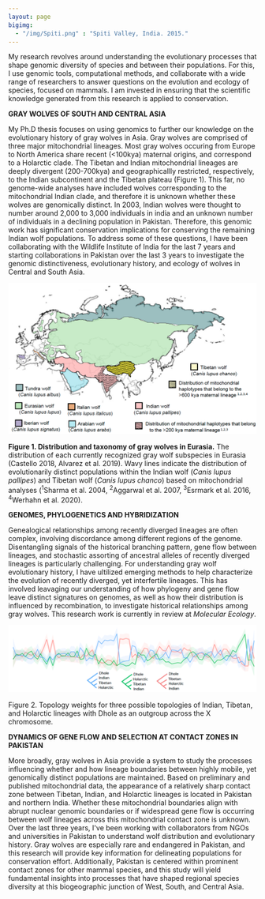 ```yaml
---
layout: page
bigimg:
  - "/img/Spiti.png" : "Spiti Valley, India. 2015."
--- 
```


My research revolves around understanding the evolutionary processes that shape genomic diversity of species and between their populations. For this, I use genomic tools, computational methods, and collaborate with a wide range of researchers to answer questions on the evolution and ecology of species, focused on mammals. I am invested in ensuring that the scientific knowledge generated from this research is applied to conservation. 


**GRAY WOLVES OF SOUTH AND CENTRAL ASIA**

My Ph.D thesis focuses on using genomics to further our knowledge on the evolutionary history of gray wolves in Asia. Gray wolves are comprised of three major mitochondrial lineages. Most gray wolves occuring from Europe to North America share recent (<100kya) maternal origins, and correspond to a Holarctic clade. The Tibetan and Indian mitochondrial lineages are deeply divergent (200-700kya) and geographicallly restricted, respectively, to the Indian subcontinent and the Tibetan plateau (Figure 1). This far, no genome-wide analyses have included wolves corresponding to the mitochondrial Indian clade, and therefore it is unknown whether these wolves are genomically distinct. In 2003, Indian wolves were thought to number around 2,000 to 3,000 individuals in india and an unknown number of individuals in a declining population in Pakistan. Therefore, this genomic work has significant conservation implications for conserving the remaining Indian wolf populations. To address some of these questions, I have been collaborating with the Wildlife Institute of India for the last 7 years and starting collaborations in Pakistan over the last 3 years to investigate the genomic distinctiveness, evolutionary history, and ecology of wolves in Central and South Asia. 

![me](/img/subspeciesmap.png)

**Figure 1. Distribution and taxonomy of gray wolves in Eurasia.** The distribution of each currently recognized gray wolf subspecies in Eurasia (Castello 2018, Alvarez et al. 2019). Wavy lines indicate the distribution of evolutionarily distinct populations within the Indian wolf (*Canis lupus pallipes*) and Tibetan wolf (*Canis lupus chanco*) based on mitochondrial analyses (<sup>1</sup>Sharma et al. 2004, <sup>2</sup>Aggarwal et al. 2007, <sup>3</sup>Esrmark et al. 2016, <sup>4</sup>Werhahn et al. 2020). 



**GENOMES, PHYLOGENETICS AND HYBRIDIZATION** 

Genealogical relationships among recently diverged lineages are often complex, involving discordance among different regions of the genome. Disentangling signals of the historical branching pattern, gene flow between lineages, and stochastic assorting of ancestral alleles of recently diverged lineages is particularly challenging. For understanding gray wolf evolutionary history, I have ultilized emerging methods to help characterize the evolution of recently diverged, yet interfertile lineages. This has involved leavaging our understanding of how phylogeny and gene flow leave distinct signatures on genomes, as well as how their distribution is influenced by recombination, to investigate historical relationships among gray wolves. This research work is currently in review at *Molecular Ecology*. 

![me](/img/Topologyweight4.png)

Figure 2. Topology weights for three possible topologies of Indian, Tibetan, and Holarctic lineages with Dhole as an outgroup across the X chromosome.


**DYNAMICS OF GENE FLOW AND SELECTION AT CONTACT ZONES IN PAKISTAN** 

More broadly, gray wolves in Asia provide a system to study the processes influencing whether and how lineage boundaries between highly mobile, yet genomically distinct populations are maintained. Based on preliminary and published mitochondrial data, the appearance of a relatively sharp contact zone between Tibetan, Indian, and Holarctic lineages is located in Pakistan and northern India. Whether these mitochondrial boundaries align with abrupt nuclear genomic boundaries or if widespread gene flow is occurring between wolf lineages across this mitochondrial contact zone is unknown. Over the last three years, I've been working with collaborators from NGOs and universities in Pakistan to understand wolf distribution and evolutionary history. Gray wolves are especially rare and endangered in Pakistan, and this research will provide key information for delineating populations for conservation effort. Additionally, Pakistan is centered within prominent contact zones for other mammal species, and this study will yield fundamental insights into processes that have shaped regional species diversity at this biogeographic junction of West, South, and Central Asia.







